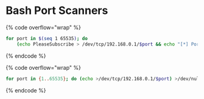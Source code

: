 # Bash Port Scanners

{% code overflow="wrap" %}
```bash
for port in $(seq 1 65535); do
    (echo PleaseSubscribe > /dev/tcp/192.168.0.1/$port && echo "[*] Port $port is open") 2> /dev/null; done
```
{% endcode %}

{% code overflow="wrap" %}
```bash
for port in {1..65535}; do (echo >/dev/tcp/192.168.0.1/$port) >/dev/null 2>&1 && echo "[*] Port $port is open"; done
```
{% endcode %}
